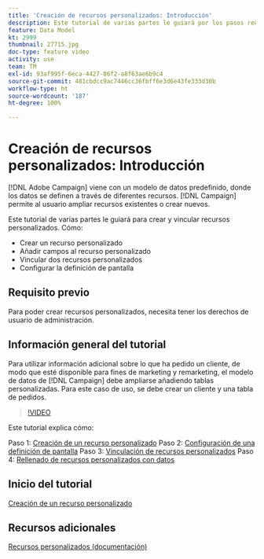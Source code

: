 ```yaml
---
title: 'Creación de recursos personalizados: Introducción'
description: Este tutorial de varias partes le guiará por los pasos requeridos para crear y vincular recursos personalizados.
feature: Data Model
kt: 2999
thumbnail: 27715.jpg
doc-type: feature video
activity: use
team: TM
exl-id: 93af995f-6eca-4427-86f2-a8f63ae6b9c4
source-git-commit: 481cbdcc9ac7446cc36fbff6e3d6e43fe333d30b
workflow-type: ht
source-wordcount: '187'
ht-degree: 100%

---
```


# Creación de recursos personalizados: Introducción

[!DNL Adobe Campaign] viene con un modelo de datos predefinido, donde los datos se definen a través de diferentes recursos. [!DNL Campaign] permite al usuario ampliar recursos existentes o crear nuevos.

Este tutorial de varias partes le guiará para crear y vincular recursos personalizados.
Cómo:

* Crear un recurso personalizado
* Añadir campos al recurso personalizado
* Vincular dos recursos personalizados
* Configurar la definición de pantalla

## Requisito previo

Para poder crear recursos personalizados, necesita tener los derechos de usuario de administración.

## Información general del tutorial

Para utilizar información adicional sobre lo que ha pedido un cliente, de modo que esté disponible para fines de marketing y remarketing, el modelo de datos de [!DNL Campaign] debe ampliarse añadiendo tablas personalizadas. Para este caso de uso, se debe crear un cliente y una tabla de pedidos.

>[!VIDEO](https://video.tv.adobe.com/v/27715?quality=9)

Este tutorial explica cómo:

Paso 1: [Creación de un recurso personalizado](./creating-a-custom-resource.md)
Paso 2: [Configuración de una definición de pantalla](./configuring-a-screen-definition-for-a-custom-resource.md)
Paso 3: [Vinculación de recursos personalizados](./linking-custom-resources.md)
Paso 4: [Rellenado de recursos personalizados con datos](./populate-custom-resources-with-data.md)

## Inicio del tutorial

[Creación de un recurso personalizado](./creating-a-custom-resource.md)

## Recursos adicionales

[Recursos personalizados (documentación)](https://experienceleague.adobe.com/docs/campaign-standard/using/working-with-apis/global-concepts/custom-resources.html?lang=es)
